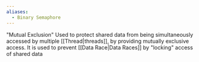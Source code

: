 ```yaml
---
aliases:
  - Binary Semaphore
---
```


"Mutual Exclusion"
Used to protect shared data from being simultaneously accessed by multiple [[Thread|threads]], by providing mutually exclusive access. 
It is used to prevent [[Data Race|Data Races]] by "locking" access of shared data

